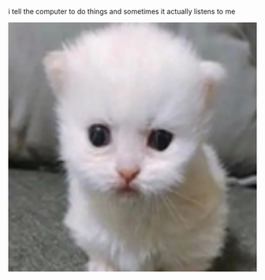 i tell the computer to do things and sometimes it actually listens to me
<!--START_SECTION:update_image-->
<img src=https://raw.githubusercontent.com/sneakykestrel/sneakykestrel/main/.github/images/ewpert.png height="" width="" align=left alt=kitty />
<!--END_SECTION:update_image-->


